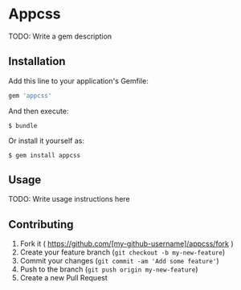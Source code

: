 # Appcss

TODO: Write a gem description

## Installation

Add this line to your application's Gemfile:

```ruby
gem 'appcss'
```

And then execute:

    $ bundle

Or install it yourself as:

    $ gem install appcss

## Usage

TODO: Write usage instructions here

## Contributing

1. Fork it ( https://github.com/[my-github-username]/appcss/fork )
2. Create your feature branch (`git checkout -b my-new-feature`)
3. Commit your changes (`git commit -am 'Add some feature'`)
4. Push to the branch (`git push origin my-new-feature`)
5. Create a new Pull Request
